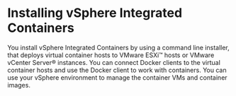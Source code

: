 # Installing vSphere Integrated Containers

You install vSphere Integrated Containers by using a command line installer, that deploys virtual container hosts to VMware ESXi&trade; hosts or VMware vCenter Server&reg; instances. You can connect Docker clients to the virtual container hosts and use the Docker client to work with containers. You can use your vSphere environment to manage the container VMs and container images.
